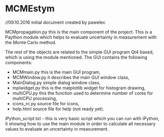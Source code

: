 # MCMEstym
//09.10.2016 initial document created by pawelec

MCMpropagation.py this is the main component of the project. This is a Paython module which helps to evaluate uncertainty in measurement with the Monte Carlo method.

The rest of the objects are related to the simple GUI program Qt4 based, which is using the module mentioned. 
The GUI contains the following components:
- MCMmain.py this is the main GUI program,
- MCMWindow.py it describes the main GUI window class,
- MainDialog.py simple dialog window class,
- mplwidget.py this is the matplotlib widget for histogram drawing,
- multiCPU.py this the function used to determine number of cores for multiCPU processing,
- icons_rc.py source file for icons,
- help.html source file for help (not ready yet).

iPython_script.txt - this is very basic script which you can run with iPython, it showing how to use the main module in order to calculate all necessary values to evaluate an uncertainty in measurement.
